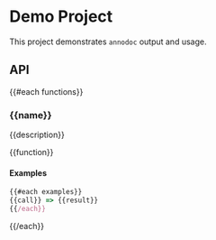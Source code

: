 # Demo Project

This project demonstrates `annodoc` output and usage.

## API

{{#each functions}}
### {{name}}

{{description}}

{{function}}

#### Examples

```js
{{#each examples}}
{{call}} => {{result}}
{{/each}}
```
{{/each}}

